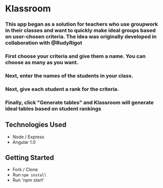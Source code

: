 # Klassroom

### This app began as a solution for teachers who use groupwork in their classes and want to quickly make ideal groups based on user-chosen criteria.  The idea was originally developed in collaboration with @RudyRigot
### First choose your criteria and give them a name.  You can choose as many as you want.
### Next, enter the names of the students in your class.
### Next, give each student a rank for the criteria.
### Finally, click "Generate tables" and Klassroom will generate ideal tables based on student rankings

## Technologies Used
- Node / Express
- Angular 1.0

## Getting Started
- Fork / Clone
- Run `npm install`
- Run 'npm start'